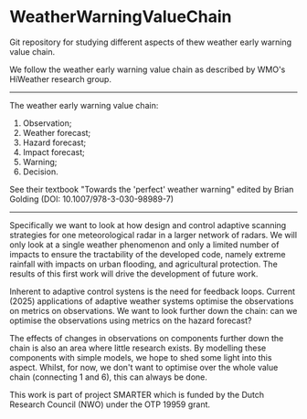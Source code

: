 # WeatherWarningValueChain
Git repository for studying different aspects of thew weather early warning value chain. 


We follow the weather early warning value chain as described by WMO's HiWeather research group.
___________
The weather early warning value chain:
  1. Observation;
  2. Weather forecast;
  3. Hazard forecast;
  4. Impact forecast;
  5. Warning;
  6. Decision.

See their textbook "Towards the 'perfect' weather warning" edited by Brian Golding (DOI: 10.1007/978-3-030-98989-7)
____________

Specifically we want to look at how design and control adaptive scanning strategies for one meteorological radar in a larger network of radars. We will only look at a single weather phenomenon and only a limited number of impacts to ensure the tractability of the developed code, namely extreme rainfall with impacts on urban flooding, and agricultural protection. The results of this first work will drive the development of future work. 

Inherent to adaptive control systens is the need for feedback loops. Current (2025) applications of adaptive weather systems optimise the observations on metrics on observations. We want to look further down the chain: can we optimise the observations using metrics on the hazard forecast?

The effects of changes in observations on components further down the chain is also an area where little research exists. By modelling these components with simple models, we hope to shed some light into this aspect. Whilst, for now, we don't want to optimise over the whole value chain (connecting 1 and 6), this can always be done.

 This work is part of project SMARTER which is funded by the Dutch Research Council (NWO) under the OTP 19959 grant.
